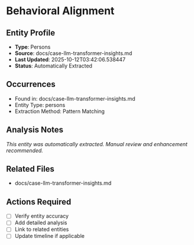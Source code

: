 # Behavioral Alignment

## Entity Profile
- **Type**: Persons
- **Source**: docs/case-llm-transformer-insights.md
- **Last Updated**: 2025-10-12T03:42:06.538447
- **Status**: Automatically Extracted

## Occurrences
- Found in: docs/case-llm-transformer-insights.md
- Entity Type: persons
- Extraction Method: Pattern Matching

## Analysis Notes
*This entity was automatically extracted. Manual review and enhancement recommended.*

## Related Files
- docs/case-llm-transformer-insights.md

## Actions Required
- [ ] Verify entity accuracy
- [ ] Add detailed analysis
- [ ] Link to related entities
- [ ] Update timeline if applicable
